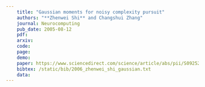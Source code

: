 ```yaml
---
    title: "Gaussian moments for noisy complexity pursuit"
    authors: "**Zhenwei Shi** and Changshui Zhang"
    journal: Neurocomputing
    pub_date: 2005-08-12
    pdf: 
    arxiv: 
    code: 
    page: 
    demo: 
    paper: https://www.sciencedirect.com/science/article/abs/pii/S0925231205003024
    bibtex: /static/bib/2006_zhenwei_shi_gaussian.txt
    data:
---
```

    